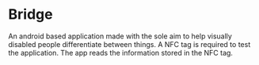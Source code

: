 # Bridge
An android based application made with the sole aim to help visually disabled people differentiate between things.
A NFC tag is required to test the application.
The app reads the information stored in the NFC tag.
